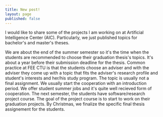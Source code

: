 ```yaml
---
title: New post!
layout: page
published: false
---
```


I would like to share some of the projects I am working on at Artificial Intelligence Center (AIC).
Particularly, we just published topics for bachelor's and master's theses.

We are about the end of the summer semester so it's the time when the students are recommended to choose their graduation thesis's topics. It's about a year before their submission deadline for the thesis.
Common practice at FEE CTU is that the students choose an adviser and with the adviser they come up with a topic that fits the adviser's research profile and student's interests and her/his study program.
The topic is usually not a final assignment. We usually start the cooperation with an introduction period. We offer student summer jobs and it's quite well recieved form of cooperation.
The next semester, the students have software/research project course. The goal of the project course is to start to work on their graduation projects. By Christmas, we finalize the specific final thesis assignement for the students. 


